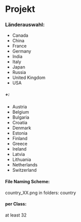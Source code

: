 # Projekt

### Länderauswahl:

- Canada
- China
- France
- Germany
- India
- Italy
- Japan
- Russia
- United Kingdom
- USA

##### +:

- Austria
- Belgium
- Bulgaria
- Croatia
- Denmark
- Estonia
- Finland
- Greece
- Ireland
- Latvia
- Lithuania
- Netherlands
- Switzerland

#### File Naming Scheme:

country_XX.png in folders: country

#### per Class:

at least 32

